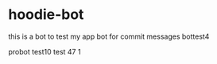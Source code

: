 # hoodie-bot
this is a bot to test my app
bot for commit messages
bottest4

probot test10
test 47 1
